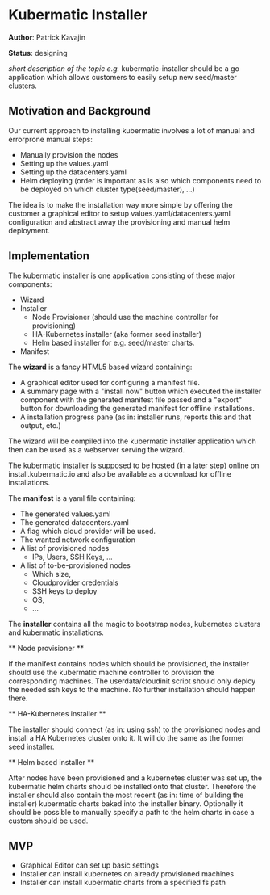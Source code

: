 # Kubermatic Installer

**Author**: Patrick Kavajin

**Status**: designing

*short description of the topic e.g.*
kubermatic-installer should be a go application which allows customers to easily setup new seed/master clusters.

## Motivation and Background

Our current approach to installing kubermatic involves a lot of manual and errorprone manual steps:
* Manually provision the nodes  
* Setting up the values.yaml  
* Setting up the datacenters.yaml  
* Helm deploying (order is important as is also which components need to be deployed on which cluster type(seed/master), ...)  

The idea is to make the installation way more simple by offering the customer a graphical editor to setup values.yaml/datacenters.yaml configuration and abstract away the provisioning and manual helm deployment.

## Implementation

The kubermatic installer is one application consisting of these major components:

* Wizard  
* Installer  
	* Node Provisioner (should use the machine controller for provisioning)  
	* HA-Kubernetes installer (aka former seed installer)  
	* Helm based installer for e.g. seed/master charts.  
* Manifest  

The **wizard** is a fancy HTML5 based wizard containing:  
* A graphical editor used for configuring a manifest file.  
* A summary page with a "install now" button which executed the installer component with the generated manifest file passed and a "export" button for downloading the generated manifest for offline installations.  
* A installation progress pane (as in: installer runs, reports this and that output, etc.)  

The wizard will be compiled into the kubermatic installer application which then can be used as a webserver serving the wizard.

The kubermatic installer is supposed to be hosted (in a later step) online on install.kubermatic.io and also be available as a download for offline installations.

The **manifest** is a yaml file containing:
* The generated values.yaml
* The generated datacenters.yaml
* A flag which cloud provider will be used.
* The wanted network configuration
* A list of provisioned nodes
	* IPs, Users, SSH Keys, ...
* A list of to-be-provisioned nodes
	* Which size,
	* Cloudprovider credentials
	* SSH keys to deploy
	* OS,
	* ...

The **installer** contains all the magic to bootstrap nodes, kubernetes clusters and kubermatic installations.

** Node provisioner **

If the manifest contains nodes which should be provisioned, the installer should use the kubermatic machine controller to provision the corresponding machines. The userdata/cloudinit script should only deploy the needed ssh keys to the machine. No further installation should happen there.

** HA-Kubernetes installer **

The installer should connect (as in: using ssh) to the provisioned nodes and install a HA Kubernetes cluster onto it.
It will do the same as the former seed installer.

** Helm based installer **

After nodes have been provisioned and a kubernetes cluster was set up, the kubermatic helm charts should be installed onto that cluster.
Therefore the installer should also contain the most recent (as in: time of building the installer) kubermatic charts baked into the installer binary. Optionally it should be possible to manually specify a path to the helm charts in case a custom should be used.

## MVP

* Graphical Editor can set up basic settings
* Installer can install kubernetes on already provisioned machines
* Installer can install kubermatic charts from a specified fs path